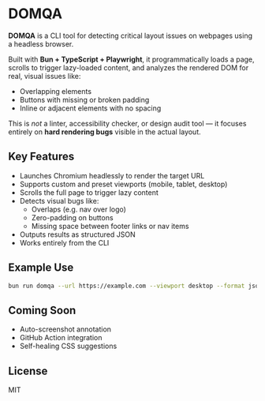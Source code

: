 # DOMQA

**DOMQA** is a CLI tool for detecting critical layout issues on webpages using a headless browser.

Built with **Bun + TypeScript + Playwright**, it programmatically loads a page, scrolls to trigger lazy-loaded content, and analyzes the rendered DOM for real, visual issues like:

- Overlapping elements
- Buttons with missing or broken padding
- Inline or adjacent elements with no spacing

This is *not* a linter, accessibility checker, or design audit tool — it focuses entirely on **hard rendering bugs** visible in the actual layout.

## Key Features

- Launches Chromium headlessly to render the target URL
- Supports custom and preset viewports (mobile, tablet, desktop)
- Scrolls the full page to trigger lazy content
- Detects visual bugs like:
  - Overlaps (e.g. nav over logo)
  - Zero-padding on buttons
  - Missing space between footer links or nav items
- Outputs results as structured JSON
- Works entirely from the CLI

## Example Use

```bash
bun run domqa --url https://example.com --viewport desktop --format json --save report.json
```

## Coming Soon

- Auto-screenshot annotation
- GitHub Action integration
- Self-healing CSS suggestions

## License

MIT
